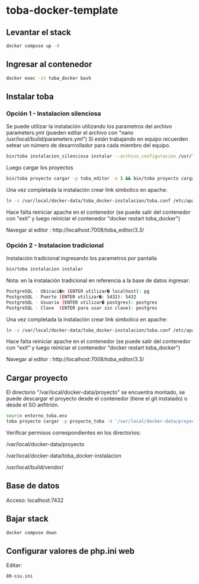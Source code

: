 # toba-docker-template

## Levantar el stack
```bash
docker compose up -d
```


## Ingresar al contenedor
```bash
docker exec -it toba_docker bash
```
## Instalar toba
### Opción 1 - Instalacion silenciosa
Se puede utilizar la instalación utilizando los parametros del archivo parameters.yml (pueden editar el archivo con "nano /usr/local/build/parameters.yml")
Si están trabajando en equipo recuerden setear un número de desarrrollador para cada miembro del equipo. 

```bash
bin/toba instalacion_silenciosa instalar --archivo_configuracion /usr/local/build/parameters.yml
```
Luego cargar los proyectos
```bash
bin/toba proyecto cargar -p toba_editor -a 1 && bin/toba proyecto cargar -p toba_usuarios -a 1 && bin/toba proyecto cargar -p toba_referencia -a 1
```
Una vez completada la instalación crear link simbolico en apache:

```bash
ln -s /var/local/docker-data/toba_docker-instalacion/toba.conf /etc/apache2/conf.d/toba.conf
```

Hace falta reiniciar apache en el contenedor (se puede salir del contenedor con "exit" y luego reiniciar el contenedor "docker restart  toba_docker")

Navegar al editor : http://localhost:7008/toba_editor/3.3/

### Opción 2 - Instalacion tradicional
Instalación tradicional ingresando los parametros por pantalla

```bash
bin/toba instalacion instalar
```
Nota: en la instalación tradicional en referencia a la base de datos ingresar:
```bash
PostgreSQL - Ubicaci�n (ENTER utilizar� localhost): pg
PostgreSQL - Puerto (ENTER utilizar�: 5432): 5432
PostgreSQL - Usuario (ENTER utilizar� postgres): postgres
PostgreSQL - Clave  (ENTER para usar sin clave): postgres
```
Una vez completada la instalación crear link simbolico en apache:

```bash
ln -s /var/local/docker-data/toba_docker-instalacion/toba.conf /etc/apache2/conf.d/toba.conf
```


Hace falta reiniciar apache en el contenedor (se puede salir del contenedor con "exit" y luego reiniciar el contenedor "docker restart  toba_docker")

Navegar al editor : http://localhost:7008/toba_editor/3.3/


## Cargar proyecto

El directorio  "/var/local/docker-data/proyecto"  se encuentra montado,  se puede descargar el proyecto desde el contenedor (tiene el git instalado) o desde el SO anfitrión.
```bash
source entorno_toba.env
toba proyecto cargar -p proyecto_toba -d '/var/local/docker-data/proyecto/proyecto_toba'
```
Verificar permisos correspondientes en los directorios:

/var/local/docker-data/proyecto

/var/local/docker-data/toba_docker-instalacion

/usr/local/build/vendor/


## Base de datos
Acceso:  localhost:7432

## Bajar stack
```bash
docker compose down
```
## Configurar valores de php.ini web
Editar:
```bash
80-siu.ini
```

